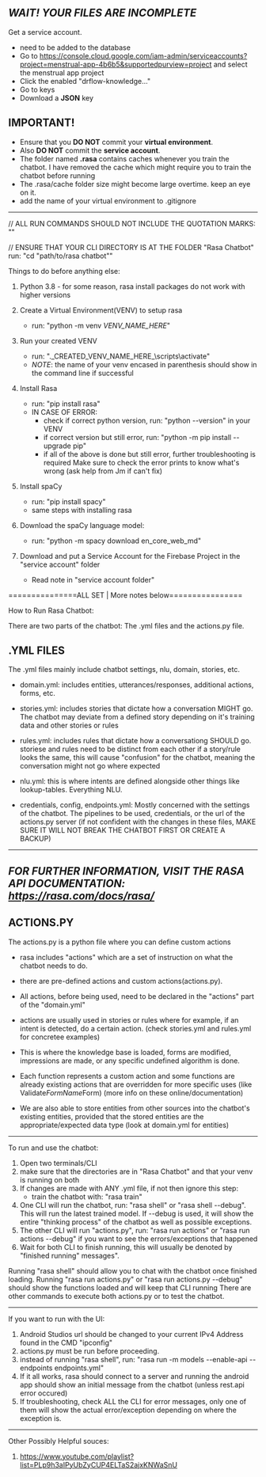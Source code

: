 *WAIT! YOUR FILES ARE INCOMPLETE*
---------------------------------------------------
Get a service account.
- need to be added to the database
- Go to https://console.cloud.google.com/iam-admin/serviceaccounts?project=menstrual-app-4b6b5&supportedpurview=project and select the menstrual app project
- Click the enabled "drflow-knowledge..."
- Go to keys
- Download a **JSON** key

**IMPORTANT!**
----------------------------------------------------
- Ensure that you **DO NOT** commit your **virtual environment**.
- Also **DO NOT** commit the **service account**.
- The folder named **.rasa** contains caches whenever you train the chatbot. I have removed the cache which might require you to train the chatbot before running
- The .rasa/cache folder size might become large overtime. keep an eye on it.
- add the name of your virtual environment to .gitignore

----------------------------------------------------
// ALL RUN COMMANDS SHOULD NOT INCLUDE THE QUOTATION MARKS: ""

// ENSURE THAT YOUR CLI DIRECTORY IS AT THE FOLDER "Rasa Chatbot" run: "cd "path/to/rasa chatbot""

Things to do before anything else:

1. Python 3.8 - for some reason, rasa install packages 
do not work with higher versions

2. Create a Virtual Environment(VENV) to setup rasa
	- run: "python -m venv _VENV_NAME_HERE_"

3. Run your created VENV
	- run: ".\_CREATED_VENV_NAME_HERE_\scripts\activate"
	- *NOTE*: the name of your venv encased in parenthesis 
		should show in the command line if successful

4. Install Rasa
	- run: "pip install rasa"
	- IN CASE OF ERROR:
		- check if correct python version, run: "python --version" in your VENV
		- if correct version but still error, run: "python -m pip install --upgrade pip"
		- if all of the above is done but still error, further troubleshooting is required
		Make sure to check the error prints to know what's wrong (ask help from Jm if can't fix)

5. Install spaCy
	- run: "pip install spacy"
	- same steps with installing rasa

6. Download the spaCy language model:
	- run: "python -m spacy download en_core_web_md"

7. Download and put a Service Account for the Firebase Project in the "service account" folder
	- Read note in "service account folder"

===============ALL SET | More notes below================

How to Run Rasa Chatbot:

There are two parts of the chatbot: The .yml files and the actions.py file. 

.YML FILES
-----------------------------------------------------------
The .yml files mainly include chatbot settings, nlu, domain, stories, etc.
- domain.yml: includes entities, utterances/responses, additional actions, forms, etc.

- stories.yml: includes stories that dictate how a conversation MIGHT go. The chatbot may deviate from a defined story 
	depending on it's training data and other stories or rules

- rules.yml: includes rules that dictate how a conversationg SHOULD go. storiese and rules need to be distinct from each other
	if a story/rule looks the same, this will cause "confusion" for the chatbot, meaning the conversation might not go where expected

- nlu.yml: this is where intents are defined alongside other things like lookup-tables. Everything NLU.

- credentials, config, endpoints.yml: Mostly concerned with the settings of the chatbot. The pipelines to be used, credentials, or the url of the actions.py server
	(if not confident with the changes in these files, MAKE SURE IT WILL NOT BREAK THE CHATBOT FIRST OR CREATE A BACKUP)

------------------------------------------------------------------
*FOR FURTHER INFORMATION, VISIT THE RASA API DOCUMENTATION: https://rasa.com/docs/rasa/*
------------------------------------------------------------------


ACTIONS.PY
-----------------------------------------------------------
The actions.py is a python file where you can define custom actions
- rasa includes "actions" which are a set of instruction on what the chatbot needs to do.

- there are pre-defined actions and custom actions(actions.py).

- All actions, before being used, need to be declared in the "actions" part of the "domain.yml"

- actions are usually used in stories or rules where for example, if an intent is detected, do a certain action. (check stories.yml and rules.yml for concretee examples)

- This is where the knowledge base is loaded, forms are modified, impressions are made, or any specific undefined algorithm is done.

- Each function represents a custom action and some functions are already existing actions that are overridden for more specific uses (like Validate*FormName*Form)
	(more info on these online/documentation)

- We are also able to store entities from other sources into the chatbot's existing entities, provided that the stored entities are the appropriate/expected data type (look at domain.yml for entities)

-------------------------------------------------------------------

To run and use the chatbot:

1. Open two terminals/CLI
2. make sure that the directories are in "Rasa Chatbot" and that your venv is running on both
3. If changes are made with ANY .yml file, if not then ignore this step:
	- train the chatbot with: "rasa train"
4. One CLI will run the chatbot, run: "rasa shell" or "rasa shell --debug". This will run the latest trained model. If --debug is used, it will show the entire "thinking process" of the chatbot as well as possible exceptions. 
5. The other CLI will run "actions.py", run: "rasa run actions" or "rasa run actions --debug" if you want to see the errors/exceptions that happened
6. Wait for both CLI to finish running, this will usually be denoted by "finished running" messages". 

Running "rasa shell" should allow you to chat with the  chatbot once finished loading.
Running "rasa run actions.py" or "rasa run actions.py --debug" should  show the functions loaded and will keep that CLI running
There are other commands to execute both actions.py or to test the chatbot.

-------------------------------------------------------------------------

If you want to run with the UI:
1. Android Studios url should be changed to your current IPv4 Address found in the CMD "ipconfig"
2. actions.py must be run before proceeding.
3. instead of running "rasa shell", run: "rasa run -m models --enable-api --endpoints endpoints.yml"
4. If it all works, rasa should connect to a server and running the android app should show an initial message from the chatbot (unless rest.api error occured)
5. If troubleshooting, check ALL the CLI for error messages, only one of them will show the actual error/exception depending on where the exception is.

-------------------------------------------------------------------------

Other Possibly Helpful souces:
1. https://www.youtube.com/playlist?list=PLp9h3aIPyUbZyCUP4ELTaS2ajxKNWaSnU
